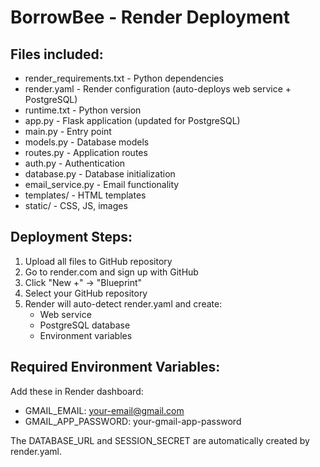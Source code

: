 # BorrowBee - Render Deployment

## Files included:
- render_requirements.txt - Python dependencies
- render.yaml - Render configuration (auto-deploys web service + PostgreSQL)
- runtime.txt - Python version
- app.py - Flask application (updated for PostgreSQL)
- main.py - Entry point
- models.py - Database models
- routes.py - Application routes
- auth.py - Authentication
- database.py - Database initialization
- email_service.py - Email functionality
- templates/ - HTML templates
- static/ - CSS, JS, images

## Deployment Steps:
1. Upload all files to GitHub repository
2. Go to render.com and sign up with GitHub
3. Click "New +" → "Blueprint"
4. Select your GitHub repository
5. Render will auto-detect render.yaml and create:
   - Web service
   - PostgreSQL database
   - Environment variables

## Required Environment Variables:
Add these in Render dashboard:
- GMAIL_EMAIL: your-email@gmail.com
- GMAIL_APP_PASSWORD: your-gmail-app-password

The DATABASE_URL and SESSION_SECRET are automatically created by render.yaml.